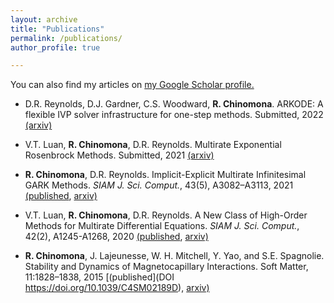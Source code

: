 ```yaml
---
layout: archive
title: "Publications"
permalink: /publications/
author_profile: true

---
```

You can also find my articles on [my Google Scholar profile.](https://scholar.google.com/citations?hl=en&user=MleoA6sAAAAJ)

* D.R. Reynolds, D.J. Gardner, C.S. Woodward, **R. Chinomona**. ARKODE: A flexible IVP solver infrastructure for one-step methods. Submitted, 2022 [(arxiv)](https://arxiv.org/abs/2205.14077)

* V.T. Luan, **R. Chinomona**, D.R. Reynolds. Multirate Exponential Rosenbrock Methods. Submitted, 2021 [(arxiv)](https://arxiv.org/abs/2106.05385)


* **R. Chinomona**, D.R. Reynolds. Implicit-Explicit Multirate Infinitesimal GARK Methods. *SIAM J. Sci. Comput.*, 43(5), A3082–A3113, 2021 [(published](https://doi.org/10.1137/20M1354349), [arxiv)](https://arxiv.org/abs/2007.09776)


* V.T. Luan, **R. Chinomona**, D.R. Reynolds. A New Class of High-Order Methods for Multirate Differential Equations. *SIAM J. Sci. Comput.*, 42(2), A1245-A1268, 2020 [(published](https://doi.org/10.1137/19M125621X), [arxiv)](https://arxiv.org/abs/1904.06474)


* **R. Chinomona**, J. Lajeunesse, W. H. Mitchell, Y. Yao, and S.E. Spagnolie. Stability and Dynamics of Magnetocapillary Interactions. Soft Matter, 11:1828–1838, 2015 [(published](DOI	https://doi.org/10.1039/C4SM02189D), [arxiv)](https://arxiv.org/abs/1410.0429)
